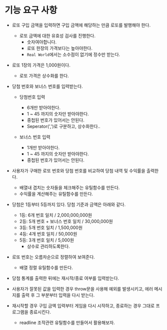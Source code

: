  # 기능 요구 사항 

- 로또 구입 금액을 입력하면 구입 금액에 해당하는 만큼 로또를 발행해야 한다.
   - 로또 금액에 대한 유효성 검사를 진행한다.  
       - 숫자여야합니다.
       - 로또 한장의 가격보다는 높아야한다. 
       - `Real World`에서는 소수점이 없기에 정수만 받는다.

- 로또 1장의 가격은 1,000원이다.
   - 로또 가격은 상수화를 한다. 

- 당첨 번호와 보너스 번호를 입력받는다.
   - 당첨번호 입력
      - 6개만 받아야한다.
      - 1 ~ 45 까지의 숫자만 받아야한다.
      - 중첩된 번호가 있어서는 안된다. 
      - Seperator(',')로 구분하고, 상수화한다.. 

   - 보너스 번호 입력 
      - 1개만 받아야한다.
      - 1 ~ 45 까지의 숫자만 받아야한다.
      - 중첩된 번호가 있어서는 안된다.

- 사용자가 구매한 로또 번호와 당첨 번호를 비교하여 당첨 내역 및 수익률을 출력한다.
   - 배열내 겹치는 숫자들을 체크해주는 유틸함수를 만든다. 
   - 수익률을 계산해주는 유틸함수를 만든다. 


- 당첨은 1등부터 5등까지 있다. 당첨 기준과 금액은 아래와 같다.
   - 1등: 6개 번호 일치 / 2,000,000,000원
   - 2등: 5개 번호 + 보너스 번호 일치 / 30,000,000원
   - 3등: 5개 번호 일치 / 1,500,000원
   - 4등: 4개 번호 일치 / 50,000원
   - 5등: 3개 번호 일치 / 5,000원
      - 상수로 관리하도록한다.

- 로또 번호는 오름차순으로 정렬하여 보여준다.
   - 배열 정렬 유틸함수를 만든다. 

- 당첨 통계를 출력한 뒤에는 재시작/종료 여부를 입력받는다.
- 사용자가 잘못된 값을 입력한 경우 throw문을 사용해 예외를 발생시키고, 에러 메시지를 출력 후 그 부분부터   입력을 다시 받는다.
- 재시작할 경우 구입 금액 입력부터 게임을 다시 시작하고, 종료하는 경우 그대로 프로그램을 종료시킨다.
   - readline 조작관련 유틸함수를 만들어서 활용해보자.




